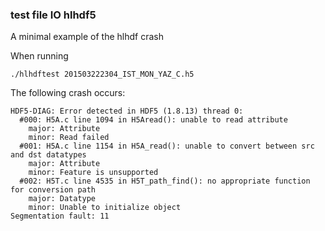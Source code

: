 ### test file IO hlhdf5
A minimal example of the hlhdf crash

When running
```
./hlhdftest 201503222304_IST_MON_YAZ_C.h5
```
The following crash occurs:
```
HDF5-DIAG: Error detected in HDF5 (1.8.13) thread 0:
  #000: H5A.c line 1094 in H5Aread(): unable to read attribute
    major: Attribute
    minor: Read failed
  #001: H5A.c line 1154 in H5A_read(): unable to convert between src and dst datatypes
    major: Attribute
    minor: Feature is unsupported
  #002: H5T.c line 4535 in H5T_path_find(): no appropriate function for conversion path
    major: Datatype
    minor: Unable to initialize object
Segmentation fault: 11
```
